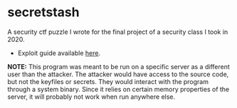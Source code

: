 # secretstash
A security ctf puzzle I wrote for the final project of a security class I took in 2020.
* Exploit guide available [here](https://github.com/jvaneg/secretstash/blob/main/CPSC%20525%20Final%20-%20Secretstash%20Writeup%20-%20Joel%20van%20Egmond.pdf).

**NOTE:** This program was meant to be run on a specific server as a different user than the attacker. The attacker would have access to the source code, but not the keyfiles or secrets. They would interact with the program through a system binary.
Since it relies on certain memory properties of the server, it will probably not work when run anywhere else.

